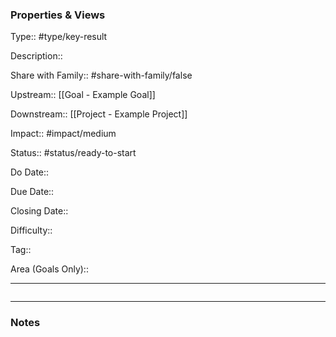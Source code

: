 ### Properties & Views

Type:: #type/key-result

Description::

Share with Family:: #share-with-family/false

Upstream:: [[Goal - Example Goal]]

Downstream:: [[Project - Example Project]]

Impact:: #impact/medium

Status:: #status/ready-to-start

Do Date::

Due Date::

Closing Date::

Difficulty::

Tag::

Area (Goals Only)::

---

```dataview
```

---

### Notes